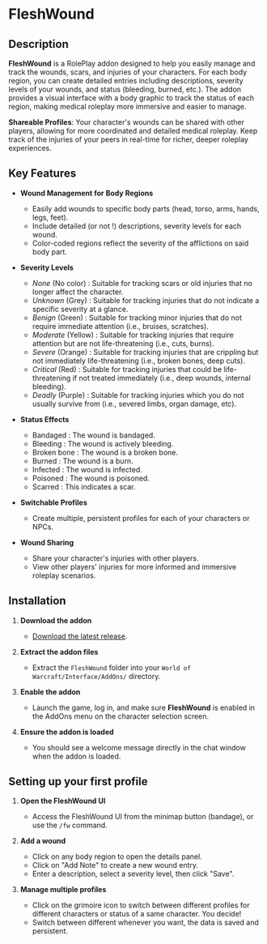 # FleshWound

## Description

**FleshWound** is a RolePlay addon designed to help you easily manage and track the wounds, scars, and injuries of your characters. For each body region, you can create detailed entries including descriptions, severity levels of your wounds, and status (bleeding, burned, etc.). The addon provides a visual interface with a body graphic to track the status of each region, making medical roleplay more immersive and easier to manage.

**Shareable Profiles**: Your character's wounds can be shared with other players, allowing for more coordinated and detailed medical roleplay. Keep track of the injuries of your peers in real-time for richer, deeper roleplay experiences.

## Key Features

- **Wound Management for Body Regions**
    - Easily add wounds to specific body parts (head, torso, arms, hands, legs, feet).
    - Include detailed (or not !) descriptions, severity levels for each wound.
    - Color-coded regions reflect the severity of the afflictions on said body part.
    
- **Severity Levels**
    - *None* (No color) : Suitable for tracking scars or old injuries that no longer affect the character.
    - *Unknown* (Grey) : Suitable for tracking injuries that do not indicate a specific severity at a glance.
    - *Benign* (Green) : Suitable for tracking minor injuries that do not require immediate attention (i.e., bruises, scratches).
    - *Moderate* (Yellow) : Suitable for tracking injuries that require attention but are not life-threatening (i.e., cuts, burns).
    - *Severe* (Orange) : Suitable for tracking injuries that are crippling but not immediately life-threatening (i.e., broken bones, deep cuts).
    - *Critical* (Red) : Suitable for tracking injuries that could be life-threatening if not treated immediately (i.e., deep wounds, internal bleeding).
    - *Deadly* (Purple) : Suitable for tracking injuries which you do not usually survive from (i.e., severed limbs, organ damage, etc).

- **Status Effects**
    - Bandaged : The wound is bandaged.
    - Bleeding : The wound is actively bleeding.
    - Broken bone : The wound is a broken bone.
    - Burned : The wound is a burn.
    - Infected : The wound is infected.
    - Poisoned : The wound is poisoned.
    - Scarred : This indicates a scar.
    
- **Switchable Profiles**
    - Create multiple, persistent profiles for each of your characters or NPCs.
    
- **Wound Sharing**
    - Share your character's injuries with other players.
    - View other players' injuries for more informed and immersive roleplay scenarios.
    
## Installation

1. **Download the addon**
    - [Download the latest release](#).
    
2. **Extract the addon files**
    - Extract the `FleshWound` folder into your `World of Warcraft/Interface/AddOns/` directory.

3. **Enable the addon**
    - Launch the game, log in, and make sure **FleshWound** is enabled in the AddOns menu on the character selection screen.

4. **Ensure the addon is loaded**
    - You should see a welcome message directly in the chat window when the addon is loaded.

## Setting up your first profile

1. **Open the FleshWound UI**
    - Access the FleshWound UI from the minimap button (bandage), or use the `/fw` command.

2. **Add a wound**
    - Click on any body region to open the details panel.
    - Click on "Add Note" to create a new wound entry.
    - Enter a description, select a severity level, then click "Save".

3. **Manage multiple profiles**
    - Click on the grimoire icon to switch between different profiles for different characters or status of a same character. You decide!
    - Switch between different whenever you want, the data is saved and persistent.
    
